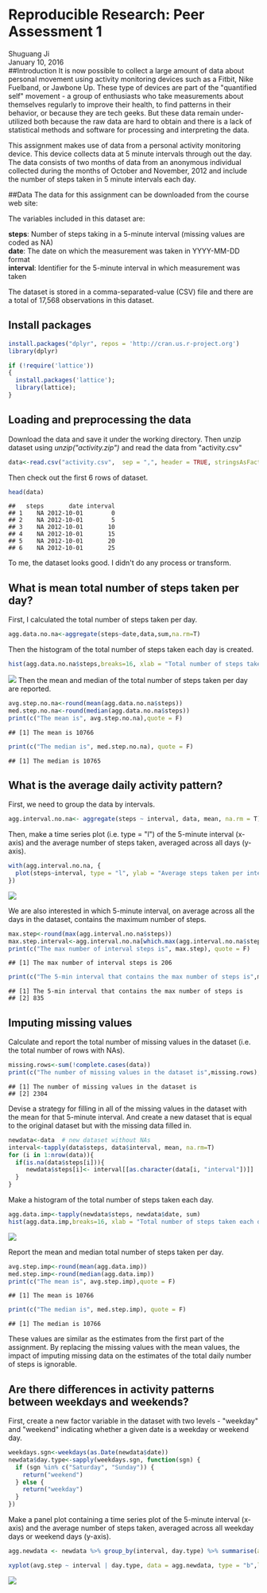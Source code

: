 # Reproducible Research: Peer Assessment 1
Shuguang Ji  
January 10, 2016  
##Introduction
It is now possible to collect a large amount of data about personal movement using activity monitoring devices such as a Fitbit, Nike Fuelband, or Jawbone Up. These type of devices are part of the "quantified self" movement - a group of enthusiasts who take measurements about themselves regularly to improve their health, to find patterns in their behavior, or because they are tech geeks. But these data remain under-utilized both because the raw data are hard to obtain and there is a lack of statistical methods and software for processing and interpreting the data.

This assignment makes use of data from a personal activity monitoring device. This device collects data at 5 minute intervals through out the day. The data consists of two months of data from an anonymous individual collected during the months of October and November, 2012 and include the number of steps taken in 5 minute intervals each day.

##Data
The data for this assignment can be downloaded from the course web site:

The variables included in this dataset are:

**steps**: Number of steps taking in a 5-minute interval (missing values are coded as NA)  
**date**: The date on which the measurement was taken in YYYY-MM-DD format  
**interval**: Identifier for the 5-minute interval in which measurement was taken  

The dataset is stored in a comma-separated-value (CSV) file and there are a total of 17,568 observations in this dataset.

## Install packages


```r
install.packages("dplyr", repos = 'http://cran.us.r-project.org')
library(dplyr)

if (!require('lattice')) 
{
  install.packages('lattice');
  library(lattice);
}
```

## Loading and preprocessing the data
Download the data and save it under the working directory. Then unzip dataset using *unzip("activity.zip")* and read the data from "activity.csv"


```r
data<-read.csv("activity.csv",  sep = ",", header = TRUE, stringsAsFactors = FALSE)
```

Then check out the first 6 rows of dataset.


```r
head(data)
```

```
##   steps       date interval
## 1    NA 2012-10-01        0
## 2    NA 2012-10-01        5
## 3    NA 2012-10-01       10
## 4    NA 2012-10-01       15
## 5    NA 2012-10-01       20
## 6    NA 2012-10-01       25
```

To me, the dataset looks good. I didn't do any process or transform.

## What is mean total number of steps taken per day?
First, I calculated the total number of steps taken per day.


```r
agg.data.no.na<-aggregate(steps~date,data,sum,na.rm=T)
```

Then the histogram of the total number of steps taken each day is created.


```r
hist(agg.data.no.na$steps,breaks=16, xlab = "Total number of steps taken each day", main = "Histogram of total steps per day")
```

![](PA1_template_files/figure-html/unnamed-chunk-5-1.png) 
Then the mean and median of the total number of steps taken per day are reported. 


```r
avg.step.no.na<-round(mean(agg.data.no.na$steps))
med.step.no.na<-round(median(agg.data.no.na$steps))
print(c("The mean is", avg.step.no.na),quote = F)
```

```
## [1] The mean is 10766
```

```r
print(c("The median is", med.step.no.na), quote = F)
```

```
## [1] The median is 10765
```

## What is the average daily activity pattern?
First, we need to group the data by intervals.


```r
agg.interval.no.na<- aggregate(steps ~ interval, data, mean, na.rm = T)
```

Then, make a time series plot (i.e. type = "l") of the 5-minute interval (x-axis) and the average number of steps taken, averaged across all days (y-axis).


```r
with(agg.interval.no.na, {
  plot(steps~interval, type = "l", ylab = "Average steps taken per interval", xlab = "5-min interval")
})
```

![](PA1_template_files/figure-html/unnamed-chunk-8-1.png) 

We are also interested in which 5-minute interval, on average across all the days in the dataset, contains the maximum number of steps.


```r
max.step<-round(max(agg.interval.no.na$steps))
max.step.interval<-agg.interval.no.na[which.max(agg.interval.no.na$steps),"interval"]
print(c("The max number of interval steps is", max.step), quote = F)
```

```
## [1] The max number of interval steps is 206
```

```r
print(c("The 5-min interval that contains the max number of steps is",max.step.interval), quote = F)
```

```
## [1] The 5-min interval that contains the max number of steps is
## [2] 835
```

## Imputing missing values
Calculate and report the total number of missing values in the dataset (i.e. the total number of rows with NAs).


```r
missing.rows<-sum(!complete.cases(data))
print(c("The number of missing values in the dataset is",missing.rows),quote = F)
```

```
## [1] The number of missing values in the dataset is
## [2] 2304
```

Devise a strategy for filling in all of the missing values in the dataset with the mean for that 5-minute interval. And create a new dataset that is equal to the original dataset but with the missing data filled in.


```r
newdata<-data  # new dataset without NAs
interval<-tapply(data$steps, data$interval, mean, na.rm=T)
for (i in 1:nrow(data)){
  if(is.na(data$steps[i])){
     newdata$steps[i]<- interval[[as.character(data[i, "interval"])]]
  }
}
```

Make a histogram of the total number of steps taken each day. 


```r
agg.data.imp<-tapply(newdata$steps, newdata$date, sum)
hist(agg.data.imp,breaks=16, xlab = "Total number of steps taken each day", main = "Histogram of total steps per day with imputation")
```

![](PA1_template_files/figure-html/unnamed-chunk-12-1.png) 

Report the mean and median total number of steps taken per day.

```r
avg.step.imp<-round(mean(agg.data.imp))
med.step.imp<-round(median(agg.data.imp))
print(c("The mean is", avg.step.imp),quote = F)
```

```
## [1] The mean is 10766
```

```r
print(c("The median is", med.step.imp), quote = F)
```

```
## [1] The median is 10766
```

These values are similar as the estimates from the first part of the assignment. By replacing the missing values with the mean values, the impact of imputing missing data on the estimates of the total daily number of steps is ignorable. 

## Are there differences in activity patterns between weekdays and weekends?
First, create a new factor variable in the dataset with two levels - "weekday" and "weekend" indicating whether a given date is a weekday or weekend day.


```r
weekdays.sgn<-weekdays(as.Date(newdata$date))
newdata$day.type<-sapply(weekdays.sgn, function(sgn) {
  if (sgn %in% c("Saturday", "Sunday")) {
    return("weekend")
  } else {
    return("weekday")
  }
})
```

Make a panel plot containing a time series plot of the 5-minute interval (x-axis) and the average number of steps taken, averaged across all weekday days or weekend days (y-axis).


```r
agg.newdata <- newdata %>% group_by(interval, day.type) %>% summarise(avg.step = mean(steps))

xyplot(avg.step ~ interval | day.type, data = agg.newdata, type = "b",layout = c(1, 2), ylab = "Number of steps", xlab = "Interval")
```

![](PA1_template_files/figure-html/unnamed-chunk-15-1.png) 
